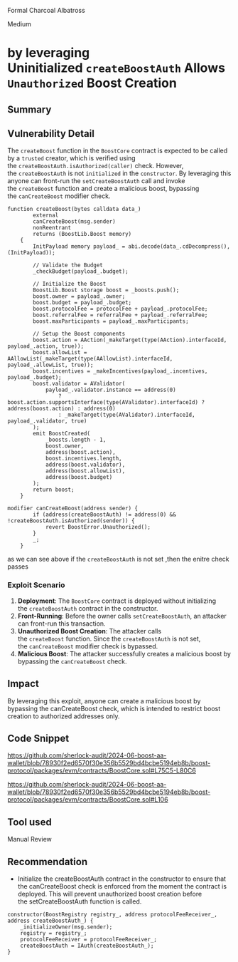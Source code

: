 Formal Charcoal Albatross

Medium

# by leveraging Uninitialized `createBoostAuth` Allows `Unauthorized` Boost Creation

## Summary

## Vulnerability Detail

The `createBoost` function in the `BoostCore` contract is expected to be called by a `trusted` creator, which is verified using the `createBoostAuth.isAuthorized(caller)` check. However, the `createBoostAuth` is not `initialized` in the `constructor`. By leveraging this anyone can front-run the `setCreateBoostAuth` call and invoke the `createBoost` function and create a malicious boost, bypassing the `canCreateBoost` modifier check.

```solidity
function createBoost(bytes calldata data_)
        external
        canCreateBoost(msg.sender)
        nonReentrant
        returns (BoostLib.Boost memory)
    {
        InitPayload memory payload_ = abi.decode(data_.cdDecompress(), (InitPayload));

        // Validate the Budget
        _checkBudget(payload_.budget);

        // Initialize the Boost
        BoostLib.Boost storage boost = _boosts.push();
        boost.owner = payload_.owner;
        boost.budget = payload_.budget;
        boost.protocolFee = protocolFee + payload_.protocolFee;
        boost.referralFee = referralFee + payload_.referralFee;
        boost.maxParticipants = payload_.maxParticipants;

        // Setup the Boost components
        boost.action = AAction(_makeTarget(type(AAction).interfaceId, payload_.action, true));
        boost.allowList = AAllowList(_makeTarget(type(AAllowList).interfaceId, payload_.allowList, true));
        boost.incentives = _makeIncentives(payload_.incentives, payload_.budget);
        boost.validator = AValidator(
            payload_.validator.instance == address(0)
                ? boost.action.supportsInterface(type(AValidator).interfaceId) ? address(boost.action) : address(0)
                : _makeTarget(type(AValidator).interfaceId, payload_.validator, true)
        );
        emit BoostCreated(
            _boosts.length - 1,
            boost.owner,
            address(boost.action),
            boost.incentives.length,
            address(boost.validator),
            address(boost.allowList),
            address(boost.budget)
        );
        return boost;
    }
```
```solidity
modifier canCreateBoost(address sender) {
        if (address(createBoostAuth) != address(0) && !createBoostAuth.isAuthorized(sender)) {
            revert BoostError.Unauthorized();
        }
        _;
    }
```
as we can see above if the `createBoostAuth` is not set ,then the enitre check passes

### **Exploit Scenario**

1. **Deployment**: The `BoostCore` contract is deployed without initializing the `createBoostAuth` contract in the constructor.
2. **Front-Running**: Before the owner calls `setCreateBoostAuth`, an attacker can front-run this transaction.
3. **Unauthorized Boost Creation**: The attacker calls the `createBoost` function. Since the `createBoostAuth` is not set, the `canCreateBoost` modifier check is bypassed.
4. **Malicious Boost**: The attacker successfully creates a malicious boost by bypassing the `canCreateBoost` check.




## Impact

By leveraging this exploit, anyone can create a malicious boost by bypassing the canCreateBoost check, which is intended to restrict boost creation to authorized addresses only.

## Code Snippet

https://github.com/sherlock-audit/2024-06-boost-aa-wallet/blob/78930f2ed6570f30e356b5529bd4bcbe5194eb8b/boost-protocol/packages/evm/contracts/BoostCore.sol#L75C5-L80C6

https://github.com/sherlock-audit/2024-06-boost-aa-wallet/blob/78930f2ed6570f30e356b5529bd4bcbe5194eb8b/boost-protocol/packages/evm/contracts/BoostCore.sol#L106

## Tool used

Manual Review

## Recommendation
* Initialize the createBoostAuth contract in the constructor to ensure that the canCreateBoost check is enforced from the moment the contract is deployed. This will prevent unauthorized boost creation before the setCreateBoostAuth function is called.

```solidity
constructor(BoostRegistry registry_, address protocolFeeReceiver_, address createBoostAuth_) {
    _initializeOwner(msg.sender);
    registry = registry_;
    protocolFeeReceiver = protocolFeeReceiver_;
    createBoostAuth = IAuth(createBoostAuth_);
}

```